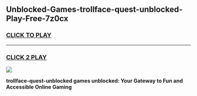 
## Unblocked-Games-trollface-quest-unblocked-Play-Free-7z0cx
<h3>
<a href="https://premium76.site?title=trollface-quest-unblocked&ref=18A1">CLICK TO PLAY</a></h3>
<hr>

<h3>
<a href="https://premium76.site?title=trollface-quest-unblocked&ref=18A1">CLICK 2 PLAY</a>
  
</h3>

<a href="https://premium76.site?title=trollface-quest-unblocked&ref=18A1"><img src="https://clearcache.store/games.png"></a>


**trollface-quest-unblocked games unblocked: Your Gateway to Fun and Accessible Online Gaming**
